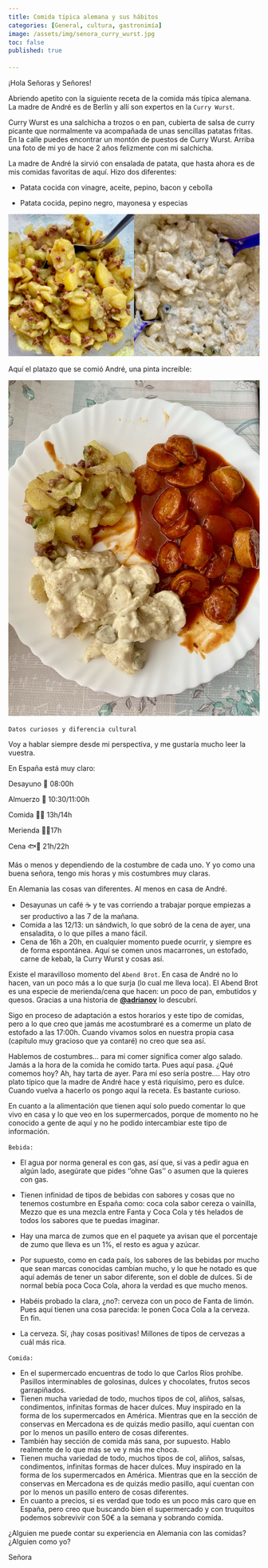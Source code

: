 ```yaml
---
title: Comida típica alemana y sus hábitos 
categories: [General, cultura, gastronimía]
image: /assets/img/senora_curry_wurst.jpg
toc: false
published: true

---
```


¡Hola Señoras y Señores! 


Abriendo apetito con la siguiente receta de la comida más típica alemana. La madre de André es de Berlín y allí son expertos en la `Curry Wurst`. 

Curry Wurst es una salchicha a trozos o en pan, cubierta de salsa de curry picante que normalmente va acompañada de unas sencillas patatas fritas. En la calle puedes encontrar un montón de puestos de Curry Wurst. Arriba una foto de mi yo de hace 2 años felizmente con mi salchicha. 

La madre de André la sirvió con ensalada de patata, que hasta ahora es de mis comidas favoritas de aquí. Hizo dos diferentes: 

- Patata cocida con vinagre, aceite, pepino, bacon y cebolla 

- Patata cocida, pepino negro, mayonesa y especias 

![ENSALADAS](/assets/img/ensaladas_patatas.jpg)


Aquí el platazo que se comió André, una pinta increíble:

![ENSALADAS](/assets/img/plato_tipico_aleman.jpg)



`Datos curiosos y diferencia cultural`

Voy a hablar siempre desde mi perspectiva, y me gustaría mucho leer la vuestra.

En España está muy claro: 

Desayuno 🥣 08:00h

Almuerzo 🥪 10:30/11:00h

Comida 🥘🥗 13h/14h

Merienda 🍓🥛17h 

Cena 🐟🍴 21h/22h


Más o menos y dependiendo de la costumbre de cada uno. Y yo como una buena señora, tengo mis horas y mis costumbres muy claras.

En Alemania las cosas van diferentes. Al menos en casa de André.

-	Desayunas un café ☕ y te vas corriendo a trabajar porque empiezas a ser productivo a las 7 de la mañana.
-	Comida a las 12/13: un sándwich, lo que sobró de la cena de ayer, una ensaladita, o lo que pilles a mano fácil. 
- Cena de 16h a 20h, en cualquier momento puede ocurrir, y siempre es de forma espontánea. Aquí se comen unos macarrones, un estofado, carne de kebab, la Curry Wurst y cosas así.

Existe el maravilloso momento del `Abend Brot`. En casa de André no lo hacen, van un poco más a lo que surja (lo cual me lleva loca). El Abend Brot es una especie de merienda/cena que hacen: un poco de pan, embutidos y quesos. Gracias a una historia de [__@adrianov__](https://instagram.com/adrianov.b?igshid=6rrvbqeakvir) lo descubrí.


Sigo en proceso de adaptación a estos horarios y este tipo de comidas, pero a lo que creo que jamás me acostumbraré es a comerme un plato de estofado a las 17:00h. Cuando vivamos solos en nuestra propia casa (capítulo muy gracioso que ya contaré) no creo que sea así.


Hablemos de costumbres… para mi comer significa comer algo salado. Jamás a la hora de la comida he comido tarta. Pues aquí pasa. ¿Qué comemos hoy? Ah, hay tarta de ayer. Para mí eso sería postre…. Hay otro plato típico que la madre de André hace y está riquísimo, pero es dulce. Cuando vuelva a hacerlo os pongo aquí la receta. Es bastante curioso. 


En cuanto a la alimentación que tienen aquí solo puedo comentar lo que vivo en casa y lo que veo en los supermercados, porque de momento no he conocido a gente de aquí y no he podido intercambiar este tipo de información. 



`Bebida:`

-	El agua por norma general es con gas, así que, si vas a pedir agua en algún lado, asegúrate que pides ‘’ohne Gas’’ o asumen que la quieres con gas. 

-	Tienen infinidad de tipos de bebidas con sabores y cosas que no tenemos costumbre en España como: coca cola sabor cereza o vainilla, Mezzo que es una mezcla entre Fanta y Coca Cola y tés helados de todos los sabores que te puedas imaginar. 

-	Hay una marca de zumos que en el paquete ya avisan que el porcentaje de zumo que lleva es un 1%, el resto es agua y azúcar. 

-	Por supuesto, como en cada país, los sabores de las bebidas por mucho que sean marcas conocidas cambian mucho, y lo que he notado es que aquí además de tener un sabor diferente, son el doble de dulces. Si de normal bebía poca Coca Cola, ahora la verdad es que mucho menos. 

-	Habéis probado la clara, ¿no?: cerveza con un poco de Fanta de limón. Pues aquí tienen una cosa parecida: le ponen Coca Cola a la cerveza. En fin.

-	La cerveza. Sí, ¡hay cosas positivas! Millones de tipos de cervezas a cuál más rica.

`Comida:`

-	En el supermercado encuentras de todo lo que Carlos Ríos prohíbe. Pasillos interminables de golosinas, dulces y chocolates, frutos secos garrapiñados. 
-	Tienen mucha variedad de todo, muchos tipos de col, aliños, salsas, condimentos, infinitas formas de hacer dulces. Muy inspirado en la forma de los supermercados en América. Mientras que en la sección de conservas en Mercadona es de quizás medio pasillo, aquí cuentan con por lo menos un pasillo entero de cosas diferentes. 
- También hay sección de comida más sana, por supuesto. Hablo realmente de lo que más se ve y más me choca. 
-	Tienen mucha variedad de todo, muchos tipos de col, aliños, salsas, condimentos, infinitas formas de hacer dulces. Muy inspirado en la forma de los supermercados en América. Mientras que en la sección de conservas en Mercadona es de quizás medio pasillo, aquí cuentan con por lo menos un pasillo entero de cosas diferentes. 
-	En cuanto a precios, si es verdad que todo es un poco más caro que en España, pero creo que buscando bien el supermercado y con truquitos podemos sobrevivir con 50€ a la semana y sobrando comida. 


¿Alguien me puede contar su experiencia en Alemania con las comidas? ¿Alguien como yo? 


Señora



